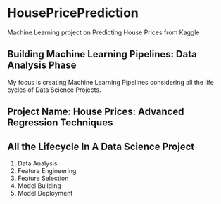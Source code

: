 # HousePricePrediction
Machine Learning project on Predicting House Prices from Kaggle
## Building Machine Learning Pipelines: Data Analysis Phase

My focus is creating Machine Learning Pipelines considering all the life cycles of Data Science Projects. 
## Project Name: House Prices: Advanced Regression Techniques
## All the Lifecycle In A Data Science Project
1. Data Analysis
2. Feature Engineering
3. Feature Selection
4. Model Building
5. Model Deployment
